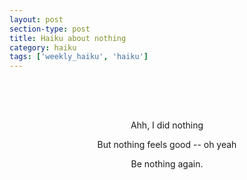 ```yaml
---
layout: post
section-type: post
title: Haiku about nothing
category: haiku
tags: ['weekly_haiku', 'haiku']
---
```


<br/><br/>
<h2 align="center"></h2>	
<p align="center">Ahh, I did nothing</p>
<p align="center">But nothing feels good -- oh yeah</p>
<p align="center">Be nothing again.</p>
<br/><br/>
